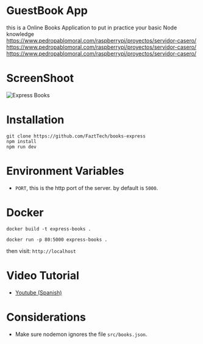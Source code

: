 # GuestBook App
this is a Online Books Application to put in practice your basic Node knowledge
https://www.pedropablomoral.com/raspberrypi/proyectos/servidor-casero/
https://www.pedropablomoral.com/raspberrypi/proyectos/servidor-casero/
https://www.pedropablomoral.com/raspberrypi/proyectos/servidor-casero/

# ScreenShoot

![Express Books](docs/screenshot.png)

# Installation
```
git clone https://github.com/FaztTech/books-express
npm install
npm run dev
```

# Environment Variables
* `PORT`, this is the http port of the server. by default is `5000`. 

# Docker
```
docker build -t express-books .
```

```
docker run -p 80:5000 express-books .
```

then visit: `http://localhost`

# Video Tutorial
* [Youtube (Spanish)](https://youtu.be/IRqaH_jhyT8)

# Considerations
* Make sure nodemon ignores the file `src/books.json`. 
